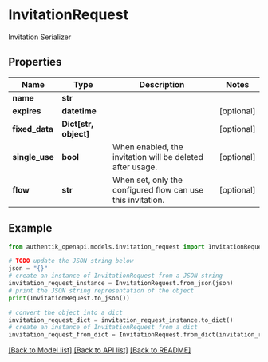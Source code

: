 # InvitationRequest

Invitation Serializer

## Properties

Name | Type | Description | Notes
------------ | ------------- | ------------- | -------------
**name** | **str** |  | 
**expires** | **datetime** |  | [optional] 
**fixed_data** | **Dict[str, object]** |  | [optional] 
**single_use** | **bool** | When enabled, the invitation will be deleted after usage. | [optional] 
**flow** | **str** | When set, only the configured flow can use this invitation. | [optional] 

## Example

```python
from authentik_openapi.models.invitation_request import InvitationRequest

# TODO update the JSON string below
json = "{}"
# create an instance of InvitationRequest from a JSON string
invitation_request_instance = InvitationRequest.from_json(json)
# print the JSON string representation of the object
print(InvitationRequest.to_json())

# convert the object into a dict
invitation_request_dict = invitation_request_instance.to_dict()
# create an instance of InvitationRequest from a dict
invitation_request_from_dict = InvitationRequest.from_dict(invitation_request_dict)
```
[[Back to Model list]](../README.md#documentation-for-models) [[Back to API list]](../README.md#documentation-for-api-endpoints) [[Back to README]](../README.md)


